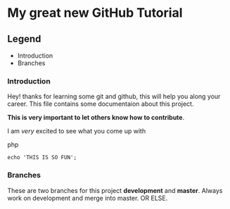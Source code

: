 # My great new GitHub Tutorial

## Legend
- Introduction
- Branches

### Introduction
Hey! thanks for learning some git and github, this will help you along your career. This file contains some documentaion about this project.

__This is very important to let others know how to contribute__.

I am _very_ excited to see what you come up with

php

	echo 'THIS IS SO FUN';


### Branches
These are two branches for this project **development** and **master**. Always work on development and merge into master. OR ELSE.
